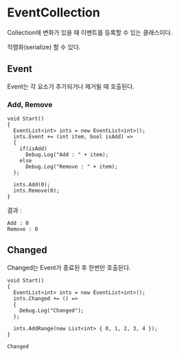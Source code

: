 # EventCollection

Collection에 변화가 있을 때 이벤트를 등록할 수 있는 클래스이다.

직렬화(serialize) 할 수 있다.



## Event

Event는 각 요소가 추가되거나 제거될 때 호출된다.

### Add, Remove

```
void Start()
{
  EventList<int> ints = new EventList<int>();
  ints.Event += (int item, bool isAdd) =>
  {
    if(isAdd)
      Debug.Log("Add : " + item);
    else
      Debug.Log("Remove : " + item);
  };

  ints.Add(0);
  ints.Remove(0);
}
```

결과 :

```
Add : 0
Remove : 0
```

## Changed

Changed는 Event가 종료된 후 한번만 호출된다.

```
void Start()
{
  EventList<int> ints = new EventList<int>();
  ints.Changed += () =>
  {
    Debug.Log("Changed");
  };

  ints.AddRange(new List<int> { 0, 1, 2, 3, 4 });
}
```

```
Changed
```
